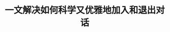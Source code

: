 ---
title: 一文解决如何科学又优雅地加入和退出对话
tags: [介绍, 孤独症, ASD]
color: success
description: 场景需要尬聊必备指南
external_url: http://mp.weixin.qq.com/s?__biz=MzIyMzgyMjY5NQ==&amp;mid=2247484080&amp;idx=1&amp;sn=71c3936db8f6756ada6ae99d1ae81be2&amp;chksm=e81914b8df6e9dae65bc1050ee6a68c4352f068eb308617ada9646b89a2b1ce35f3d2913269e&amp;scene=27#wechat_redirect
---